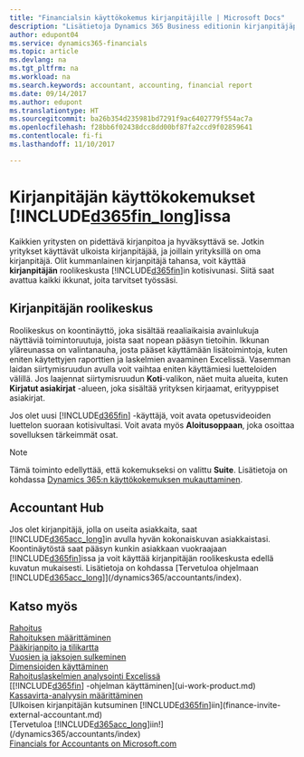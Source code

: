 ```yaml
---
title: "Financialsin käyttökokemus kirjanpitäjille | Microsoft Docs"
description: "Lisätietoja Dynamics 365 Business editionin kirjanpitäjäportaalista ja kirjanpitäjän roolikeskusta, joka tukee asiakasyrityksen omia ja ulkopuolisia kirjanpitäjää."
author: edupont04
ms.service: dynamics365-financials
ms.topic: article
ms.devlang: na
ms.tgt_pltfrm: na
ms.workload: na
ms.search.keywords: accountant, accounting, financial report
ms.date: 09/14/2017
ms.author: edupont
ms.translationtype: HT
ms.sourcegitcommit: ba26b354d235981bd7291f9ac6402779f554ac7a
ms.openlocfilehash: f28bb6f02438dcc8dd00bf87fa2ccd9f02859641
ms.contentlocale: fi-fi
ms.lasthandoff: 11/10/2017

---
```

# <a name="accountant-experiences-in-included365finlongincludesd365finlongmdmd"></a>Kirjanpitäjän käyttökokemukset [!INCLUDE[d365fin_long](includes/d365fin_long_md.md)]issa
Kaikkien yritysten on pidettävä kirjanpitoa ja hyväksyttävä se. Jotkin yritykset käyttävät ulkoista kirjanpitäjää, ja joillain yrityksillä on oma kirjanpitäjä. Olit kummanlainen kirjanpitäjä tahansa, voit käyttää **kirjanpitäjän** roolikeskusta [!INCLUDE[d365fin](includes/d365fin_md.md)]in kotisivunasi. Siitä saat avattua kaikki ikkunat, joita tarvitset työssäsi.  

## <a name="accountant-role-center"></a>Kirjanpitäjän roolikeskus
Roolikeskus on koontinäyttö, joka sisältää reaaliaikaisia avainlukuja näyttäviä toimintoruutuja, joista saat nopean pääsyn tietoihin. Ikkunan yläreunassa on valintanauha, josta pääset käyttämään lisätoimintoja, kuten eniten käytettyjen raporttien ja laskelmien avaaminen Excelissä. Vasemman laidan siirtymisruudun avulla voit vaihtaa eniten käyttämiesi luetteloiden välillä. Jos laajennat siirtymisruudun **Koti**-valikon, näet muita alueita, kuten **Kirjatut asiakirjat** -alueen, joka sisältää yrityksen kirjaamat, erityyppiset asiakirjat.  

Jos olet uusi [!INCLUDE[d365fin](includes/d365fin_md.md)] -käyttäjä, voit avata opetusvideoiden luettelon suoraan kotisivultasi. Voit avata myös **Aloitusoppaan**, joka osoittaa sovelluksen tärkeimmät osat.  

> [!NOTE]  
>  Tämä toiminto edellyttää, että kokemukseksi on valittu **Suite**. Lisätietoja on kohdassa [Dynamics 365:n käyttökokemuksen mukauttaminen](ui-experiences.md).  

## <a name="accountant-hub"></a>Accountant Hub
Jos olet kirjanpitäjä, jolla on useita asiakkaita, saat [!INCLUDE[d365acc_long](includes/d365acc_long_md.md)]in avulla hyvän kokonaiskuvan asiakkaistasi. Koontinäytöstä saat pääsyn kunkin asiakkaan vuokraajaan [!INCLUDE[d365fin](includes/d365fin_md.md)]issa ja voit käyttää kirjanpitäjän roolikeskusta edellä kuvatun mukaisesti. Lisätietoja on kohdassa [Tervetuloa ohjelmaan [!INCLUDE[d365acc_long](includes/d365acc_long_md.md)]](/dynamics365/accountants/index).  

## <a name="see-also"></a>Katso myös
[Rahoitus](finance.md)  
[Rahoituksen määrittäminen](finance-setup-finance.md)  
[Pääkirjanpito ja tilikartta](finance-general-ledger.md)  
[Vuosien ja jaksojen sulkeminen](year-close-years-periods.md)  
[Dimensioiden käyttäminen](finance-dimensions.md)  
[Rahoituslaskelmien analysointi Excelissä](finance-analyze-excel.md)  
[[!INCLUDE[d365fin](includes/d365fin_md.md)] -ohjelman käyttäminen](ui-work-product.md)  
[Kassavirta-analyysin määrittäminen](finance-setup-cash-flow-analyses.md)  
[Ulkoisen kirjanpitäjän kutsuminen [!INCLUDE[d365fin](includes/d365fin_md.md)]iin](finance-invite-external-accountant.md)  
[Tervetuloa [!INCLUDE[d365acc_long](includes/d365acc_long_md.md)]iin!](/dynamics365/accountants/index)  
[Financials for Accountants on Microsoft.com](https://www.microsoft.com/en-us/dynamics365/financial-insights-for-accountants)  

